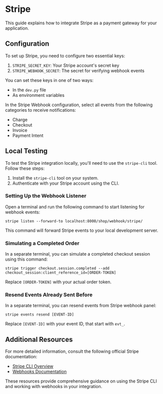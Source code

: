 # Stripe

This guide explains how to integrate Stripe as a payment gateway for your application.

## Configuration

To set up Stripe, you need to configure two essential keys:

1. `STRIPE_SECRET_KEY`: Your Stripe account's secret key
2. `STRIPE_WEBHOOK_SECRET`: The secret for verifying webhook events

You can set these keys in one of two ways:

- In the `dev.py` file
- As environment variables

In the Stripe Webhook configuration, select all events from the following categories to receive notifications:

- Charge
- Checkout
- Invoice
- Payment Intent

## Local Testing

To test the Stripe integration locally, you'll need to use the `stripe-cli` tool. Follow these steps:

1. Install the `stripe-cli` tool on your system.
2. Authenticate with your Stripe account using the CLI.

### Setting Up the Webhook Listener

Open a terminal and run the following command to start listening for webhook events:

```
stripe listen --forward-to localhost:8000/shop/webhook/stripe/
```

This command will forward Stripe events to your local development server.

### Simulating a Completed Order

In a separate terminal, you can simulate a completed checkout session using this command:

```
stripe trigger checkout.session.completed --add checkout_session:client_reference_id=[ORDER-TOKEN]
```

Replace `[ORDER-TOKEN]` with your actual order token.

### Resend Events Already Sent Before

In a separate terminal, you can resend events from Stripe webhook panel:

```
stripe events resend [EVENT-ID]
```

Replace `[EVENT-ID]` with your event ID, that start with `evt_`.

## Additional Resources

For more detailed information, consult the following official Stripe documentation:

- [Stripe CLI Overview](https://docs.stripe.com/stripe-cli/overview)
- [Webhooks Documentation](https://docs.stripe.com/webhooks)

These resources provide comprehensive guidance on using the Stripe CLI and working with webhooks in your integration.
